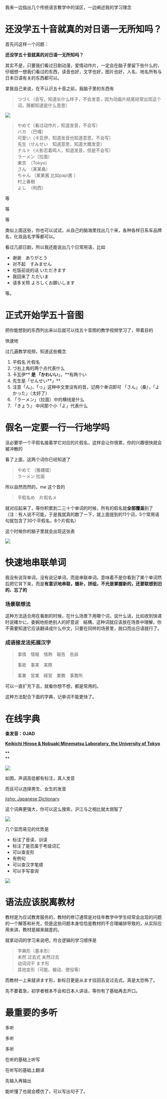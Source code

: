 我来一边指出几个传统语言教学中的误区，一边阐述我的学习理念

# **还没学五十音就真的对日语一无所知吗？**

首先问这样一个问题：

**还没学五十音就真的对日语一无所知吗？**

其实不是，只要我们看过日剧动漫，爱情动作片，一定会在脑子里留下些什么的，仔细想一想我们看过的东西，读音也好，文字也好，图片也好，人名、地名所有与日本日语有关的东西都可以。

拿我自己来说，在不认识五十音之前，我脑子里的东西有

> つづく（会写，知道长什么样子，不会发音，因为动画片结尾经常出现这个词，猜都知道是什么意思）

![](http://pic2.zhimg.com/v2-46deeb43ef957402f785d80df81dee8d_b.png)

> やめて（看过动作片，知道发音，不会写）  
> バカ　（巴嘎）  
> 可愛い（卡瓦伊，知道发音也知道意思，不会写）  
> 先生（せんせい　知道意思，知道大概发音）  
> ナルト（火影忍着鸣人，知道发音，但是不会写）  
> ラーメン（拉面）  
> 東京　（Tokyo）  
> さん　（某某桑）  
> ちゃん （某某酱 比如papi酱 ）  
> 村上春樹　  
> よし　（哟西）

等

等

等

类似上面这些，你也可以试试，从自己的脑海里找出几个来，各种各样日系车品牌名，化妆品名字等都可以。

看过几部日剧，所以我还能说出几个日常用语，比如

* 谢谢　ありがとう
* 对不起　すみません
* 吃饭前说的话 いただきます
* 我回来了 ただいま
* 请多关照   よろしくお願いします

等。

# **正式开始学五十音图**

把你能想到的东西列出来以后就可以找五十音图的教学视频学习了，带着目的

快速地

过几遍教学视频，知道这些概念

1. 平假名 片假名
2. づ右上角的两个点代表什么
3. 卡瓦伊** **是 「かわいい**」，**有两个い
4. 先生是「せんせい**」**
5. 注意「ん」、「っ」这种中文里没有的音，记两个单词即可 「さん」（桑），「よかった」（太好了）
6. 「ラーメン」（拉面）中的横线是什么
7. 「きょう」 中间那个小「よ」代表什么

# **假名一定要一行一行地学吗**

没必要学一个平假名接着学它对应的片假名，这样会让你很累，你的兴趣很快就会被冲散的

看了上面，这两个词你已经知道了

> やめて （雅蠛蝶）  
> ラーメン 拉面

所以自然而然的，me 这个音的

> 平假名め　片假名メ

就对应起来了，等你积累到二三十个单词的时候，所有的假名就**全部覆盖**到了（注：有人说不可能，于是我就真的数了一下，就上面提到的11个词，5个常用语句就包含了30个平假名，8个片假名）

这个时候你的脑子里就会出现这张表

![](http://pic1.zhimg.com/v2-3408dc22825091873dc08fbdc7c71c2c_b.jpg)

# 快速地串联单词

我没有说背单词，没有说记单词，而是串联单词。意味着不是你看到了某个单词然后把它背下来，而是**有意识地串联，缝补，拼组，不光是掌握新的，还要联想到旧的、忘了的**

### 场景联想法

这种方法适合用在看剧的时候，在什么场景下用哪个词，说什么话，比如收到快递时说確かに，委婉地拒绝别人的好意说　結構，这种词就应该放在场景中理解，你不需要知道它应该翻译成什么中文，只要在同样的场景里，脱口而出日语就行了。

### 成语接龙法拓展汉字

> 事情　情報　情熱　報告　告訴
>
> 事故　事実　実際
>
> 事業　営業　経営　業務　事務所

可以一直扩充下去，就看你想不想，都是常用的。

这种方法配合下面的字典，记单词不能更快了。

# **在线字典**

**查发音：OJAD**

[**Keikichi Hirose & Nobuaki Minematsu Laboratory, the University of Tokyo**](http://link.zhihu.com/?target=http%3A//www.gavo.t.u-tokyo.ac.jp/)

**        
**

![](http://pic1.zhimg.com/v2-1fbacdf354e4859e8575fe14689e6e50_b.png)

如图，声调高低都有标注，真人发音

而且可以选择男生、女生的发音

[jisho: Japanese Dictionary](http://jisho.org/)

这个词典更强大，你可以这么搜索，沪江与之相比就太弱智了

![](http://pic3.zhimg.com/v2-24d19d4511e35238a88b7f6655c40cbe_b.png)

几个显而易见的优势是

* 标注了音读、训读
* 标注了是否属于考级词汇
* 可以查变形
* 有例句
* 可以查汉字笔顺
* 可以手写查询

![](http://pic4.zhimg.com/v2-1d27aba6bddcbdf04e52cf2263b43c43_b.png)

# 语法应该脱离教材

教材是为应试教育服务的，教材的修订通常是对往年教学中学生经常会出现的问题的一个解答和补充，但是这些问题本身恰恰是教材的不合理编排导致的，从实际应用来讲，教材是越来越差的。

就拿动词的学习来说吧，符合逻辑的学习顺序是

> 字典形（基本形）  
> 未然 过去式 未然过去  
> 动词词干
> ます形  
> 其他变形（可能、被动、使役等）

而教材一上来就讲ます形，新标日更是从ます往回去变过去式，真是太恐怖了。

先不要着急，初学者根本不会和日本人讲话，等你有了基础再去开口。

# **最重要的多听**

多听

多听

多听

在听的基础上听写

在听写的基础上翻译

先输入再输出

能听懂了也就会模仿了，可以写出句子了。

